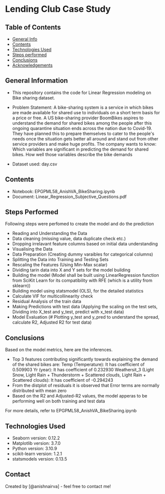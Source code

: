 # Lending Club Case Study


## Table of Contents
* [General Info](#general-information)
* [Contents](#contents)
* [Technologies Used](#technologies-used)
* [Steps performed](#Steps-performed)
* [Conclusions](#conclusions)
* [Acknowledgements](#acknowledgements)


## General Information
- This repository contains the code for Linear Regression modeling on Bike sharing dataset.
- Problem Statement: A bike-sharing system is a service in which bikes are made available for shared use to individuals on a short term basis for a price or free.
A US bike-sharing provider BoomBikes aspires to understand the demand for shared bikes among the people after this ongoing quarantine situation ends across the nation due to Covid-19.
They have planned this to prepare themselves to cater to the people's needs once the situation gets better all around and stand out from other service providers and make huge profits.
The company wants to know:
Which variables are significant in predicting the demand for shared bikes.
How well those variables describe the bike demands

- Dataset used: day.csv

## Contents
- Notebook: EPGPML58_AnishVA_BikeSharing.ipynb
- Document: Linear_Regression_Subjective_Questions.pdf

## Steps Performed
Following steps were perfomed to create the model and do the prediction
- Reading and Understanding the Data
- Data cleaning (missing value, data duplicate check etc.)
- Dropping irrelavant feature columns based on initial data understanding
- Visualising the Data
- Data Preparation (Creating dummy varaibles for categorical columns)
- Splitting the Data into Training and Testing Sets
- Rescaling the Features (Using Min-Max scalar)
- Dividing tarin data into X and Y sets for the model building
- Building the model (Model shall be built using LinearRegression function from SciKit Learn for its compatibility with RFE (which is a utility from sklearn))
- Building model using statsmodel (OLS), for the detailed statistics
- Calculate VIF for multicollinearity check
- Residual Analysis of the train data
- Making Predictions with test data (Applying the scaling on the test sets, Dividing into X_test and y_test, predict with x_test data)
- Model Evaluation (# Plotting y_test and y_pred to understand the spread, calculate R2, Adjusted R2 for test data)


## Conclusions
Based on the model metrics, here are the inferences.
- Top 3 features contributing significantly towards explaining the demand of the shared bikes are:
    Temp (Temperature): It has coefficient of  0.509903
    Yr (year): It has coefficient of 0.232930
    Weathersit_3 (Light Snow, Light Rain + Thunderstorm + Scattered clouds, Light Rain + Scattered clouds): It has coefficient of  -0.294243
- From the distplot of residuals it is observed that Error terms are normally distributed with mean zero
- Based on the R2 and Adjusted-R2 values, the model apperas to be performing well on both training and test data

For more details, refer to EPGPML58_AnishVA_BikeSharing.ipynb


## Technologies Used
- Seaborn version: 0.12.2
- Matplotlib version: 3.7.0
- Python version: 3.10.9
- scikit-learn version: 1.2.1
- statsmodels version: 0.13.5



## Contact
Created by [@anishnairva] - feel free to contact me!
